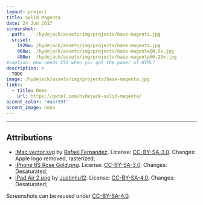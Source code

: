 ```yaml
---
layout: project
title: Solid Magenta
date: 24 Jun 2017
screenshot:
  path:    /hydejack/assets/img/projects/base-magenta.jpg
  srcset:
    1920w: /hydejack/assets/img/projects/base-magenta.jpg
    960w:  /hydejack/assets/img/projects/base-magenta@0,5x.jpg
    480w:  /hydejack/assets/img/projects/base-magenta@0,25x.jpg
#caption: How needs CSS when you got the power of HTML?
description: >
  TODO
image: /hydejack/assets/img/projects/base-magenta.jpg
links:
  - title: Demo
    url: https://qwtel.com/hydejack-solid-magenta/
accent_color: '#aa759f'
accent_image: none
---
```


***

## Attributions
* [IMac vector.svg](https://commons.wikimedia.org/wiki/File:IMac_vector.svg)
  by [Rafael Fernandez](https://commons.wikimedia.org/wiki/User:TheGoldenBox).
  License: [CC-BY-SA-3.0]. Changes: Apple logo removed, rasterized;
* [iPhone 6S Rose Gold.png](https://commons.wikimedia.org/wiki/File:IPhone_6S_Rose_Gold.png).
  License: [CC-BY-SA-3.0]. Changes: Desaturated;
* [iPad Air 2.png](https://commons.wikimedia.org/wiki/File:IPad_Air_2.png)
  by [Justinhu12](https://commons.wikimedia.org/wiki/User:Justinhu12).
  License: [CC-BY-SA-4.0]. Changes: Desaturated;

Screenshots can be reused under [CC-BY-SA-4.0].

[CC-BY-SA-4.0]: https://creativecommons.org/licenses/by-sa/4.0/
[CC-BY-SA-3.0]: https://creativecommons.org/licenses/by-sa/3.0/
